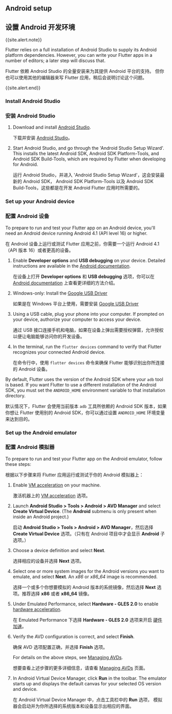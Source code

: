 ## Android setup

## 设置 Android 开发环境


{{site.alert.note}}

  Flutter relies on a full installation of Android Studio to supply
  its Android platform dependencies. However, you can write your
  Flutter apps in a number of editors; a later step will discuss that.

  Flutter 依赖 Android Studio 的全量安装来为其提供 Android 平台的支持。
  但你也可以使用其他的编辑器来写 Flutter 应用，稍后会说明讨论这个问题。

{{site.alert.end}}

### Install Android Studio

### 安装 Android Studio


 1. Download and install [Android Studio]({{site.android-dev}}/studio).

    下载并安装 [Android Studio]({{site.android-dev}}/studio)。

 2. Start Android Studio, and go through the 'Android Studio Setup Wizard'. This
    installs the latest Android SDK, Android SDK Platform-Tools, and Android SDK
    Build-Tools, which are required by Flutter when developing for Android.

    运行 Android Studio，并进入 'Android Studio Setup Wizard'，这会安装最新的 Android SDK，
    Android SDK Platform-Tools 以及 Android SDK Build-Tools，这些都是在开发 Android Flutter 应用时所需要的。

### Set up your Android device

### 配置 Android 设备

To prepare to run and test your Flutter app on an Android device, you'll need an
Android device running Android 4.1 (API level 16) or higher.

在 Android 设备上运行或测试 Flutter 应用之前，你需要一个运行 Android 4.1（API 版本 16）或者更高的设备。

 1. Enable **Developer options** and **USB debugging** on your device. Detailed instructions
    are available in the [Android documentation]({{site.android-dev}}/studio/debug/dev-options).

    在设备上打开 **Developer options** 和 **USB debugging** 选项，你可以在 [Android documentation]({{site.android-dev}}/studio/debug/dev-options) 上查看更详细的方法介绍。
 
 2. Windows-only: Install the [Google USB Driver]({{site.android-dev}}/studio/run/win-usb)

    如果是在 Windows 平台上使用，需要安装 [Google USB Driver]({{site.android-dev}}/studio/run/win-usb)
 
 3. Using a USB cable, plug your phone into your computer. If prompted on your
    device, authorize your computer to access your device.
 
    通过 USB 接口连接手机和电脑，如果在设备上弹出需要授权弹窗，允许授权以便让电脑能够访问你的开发设备。
 
 4. In the terminal, run the `flutter devices` command to verify that Flutter recognizes your
    connected Android device.

    在命令行中，使用 `flutter devices` 命令来确保 Flutter 能够识别出你所连接的 Android 设备。

By default, Flutter uses the version of the Android SDK where your `adb` tool is based. If
you want Flutter to use a different installation of the Android SDK, you must set the
`ANDROID_HOME` environment variable to that installation directory.

默认情况下，Flutter 会使用当前版本 `adb` 工具所依赖的 Android SDK 版本，如果你想让 Flutter 使用别的 Android SDK，你可以通过设置 `ANDROID_HOME` 环境变量来达到目的。

### Set up the Android emulator

### 配置 Android 模拟器


To prepare to run and test your Flutter app on the Android emulator, follow these steps:

根据以下步骤来将 Flutter 应用运行或测试于你的 Android 模拟器上：

 1. Enable [VM acceleration]({{site.android-dev}}/studio/run/emulator-acceleration) on your machine.

    激活机器上的 [VM acceleration]({{site.android-dev}}/studio/run/emulator-acceleration) 选项。
 
 2. Launch **Android Studio > Tools > Android > AVD Manager** and select
    **Create Virtual Device**. (The **Android** submenu is only present
    when inside an Android project.)

    启动 **Android Studio > Tools > Android > AVD Manager**，然后选择 **Create Virtual Device** 选项。（只有在 Android 项目中才会显示 **Android** 子选项。）

 3. Choose a device definition and select **Next**.

    选择相应的设备并选择 **Next** 选项。

 4. Select one or more system images for the Android versions you want to emulate,
    and select **Next**. An _x86_ or _x86\_64_ image is recommended.

    选择一个或多个你想要模拟的 Android 版本的系统镜像，然后选择 **Next** 选项。推荐选择 **x86** 或者 **x86\_64** 镜像。

 5. Under Emulated Performance, select **Hardware - GLES 2.0** to enable
    [hardware
    acceleration]({{site.android-dev}}/studio/run/emulator-acceleration).

    在 Emulated Performance 下选择 **Hardware - GLES 2.0** 选项来开启
    [硬件加速]({{site.android-dev}}/studio/run/emulator-acceleration)。

 6. Verify the AVD configuration is correct, and select **Finish**.
    
    确保 AVD 选项配置正确，并选择 **Finish** 选项。

    For details on the above steps, see [Managing
    AVDs]({{site.android-dev}}/studio/run/managing-avds).

    想要查看上述步骤的更多详细信息，请查看 [Managing AVDs]({{site.android-dev}}/studio/run/managing-avds) 页面。

 7. In Android Virtual Device Manager, click **Run** in the toolbar.
    The emulator starts up and displays the default canvas for your selected OS version
    and device.

    在 Android Virtual Device Manager 中，点击工具栏中的 **Run** 选项，
    模拟器会启动并为你所选择的系统版本和设备显示出相应的界面。
